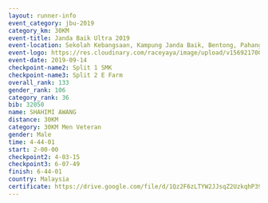 ```yaml
---
layout: runner-info 
event_category: jbu-2019 
category_km: 30KM 
event-title: Janda Baik Ultra 2019  
event-location: Sekolah Kebangsaan, Kampung Janda Baik, Bentong, Pahang, Malaysia 
event-logo: https://res.cloudinary.com/raceyaya/image/upload/v1569217009/logo/janda-baik_vch1pc.jpg 
event-date: 2019-09-14 
checkpoint-name2: Split 1 SMK 
checkpoint-name3: Split 2 E Farm 
overall_rank: 133
gender_rank: 106
category_rank: 36
bib: 32050
name: SHAHIMI AWANG
distance: 30KM
category: 30KM Men Veteran
gender: Male
time: 4-44-01
start: 2-00-00
checkpoint2: 4-03-15
checkpoint3: 6-07-49
finish: 6-44-01
country: Malaysia
certificate: https://drive.google.com/file/d/1Qz2F6zLTYW2JJsqZ2UzkqhP39cXlGHjt/view?usp=sharing
---
```

